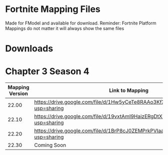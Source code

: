 # Fortnite Mapping Files
Made for FModel and available for download.
Reminder: Fortnite Platform Mappings do not matter it will always show the same files

# Downloads

# Chapter 3 Season 4
| Mapping Version                  	     |		    Link to Mapping          |  Mapping Platform |
| ------------------------------ | --------------------- | -------- |
| 22.00 |		https://drive.google.com/file/d/1Hw5yCeTe8RAAo3KfXkgTSuKhTp5AtRru/view?usp=sharing| Android|
| 22.10 |		https://drive.google.com/file/d/19vxtAmI9HaizERgDtXRZOqjYG8cgY9DN/view?usp=sharing| Android|
| 22.20 |		https://drive.google.com/file/d/1BrP8cJ0ZEMPrkPVIaacEk7KehMoBXjvo/view?usp=sharing| Android|
| 22.30 |   Coming Soon| Android|
